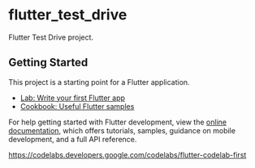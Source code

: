 # flutter_test_drive

Flutter Test Drive project.

## Getting Started

This project is a starting point for a Flutter application.

- [Lab: Write your first Flutter app](https://docs.flutter.dev/get-started/codelab)
- [Cookbook: Useful Flutter samples](https://docs.flutter.dev/cookbook)

For help getting started with Flutter development, view the
[online documentation](https://docs.flutter.dev/), which offers tutorials,
samples, guidance on mobile development, and a full API reference.

https://codelabs.developers.google.com/codelabs/flutter-codelab-first
